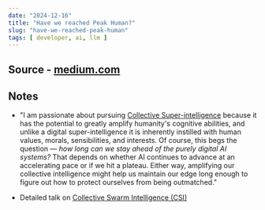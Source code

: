```yaml
---
date: "2024-12-16"
title: "Have we reached Peak Human?"
slug: "have-we-reached-peak-human"
tags: [ developer, ai, llm ]
---
```




## Source - [medium.com][1]

## Notes
* "I am passionate about pursuing [Collective Super-intelligence][2] because it has the potential to greatly amplify humanity's cognitive abilities, and unlike a digital super-intelligence it is inherently instilled with human values, morals, sensibilities, and interests. Of course, this begs the question — _how long can we stay ahead of the purely digital AI systems?_ That depends on whether AI continues to advance at an accelerating pace or if we hit a plateau. Either way, amplifying our collective intelligence might help us maintain our edge long enough to figure out how to protect ourselves from being outmatched."
* Detailed talk on [Collective Swarm Intelligence (CSI)][3]



   [1]: https://medium.com/predict/have-we-reached-peak-human-d6b1c2d9c58a
   [2]: https://arxiv.org/abs/2311.00728
   [3]: https://www.youtube.com/watch?v=j_YfsD8s9-E
